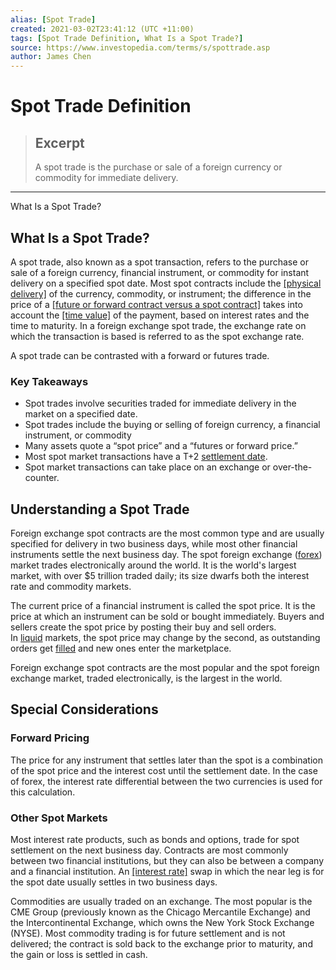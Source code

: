 ```yaml
---
alias: [Spot Trade]
created: 2021-03-02T23:41:12 (UTC +11:00)
tags: [Spot Trade Definition, What Is a Spot Trade?]
source: https://www.investopedia.com/terms/s/spottrade.asp
author: James Chen
---
```


# Spot Trade Definition

> ## Excerpt
> A spot trade is the purchase or sale of a foreign currency or commodity for immediate delivery.

---

What Is a Spot Trade?
## What Is a Spot Trade?

A spot trade, also known as a spot transaction, refers to the purchase or sale of a foreign currency, financial instrument, or commodity for instant delivery on a specified spot date. Most spot contracts include the [[physical delivery]](https://www.investopedia.com/terms/p/physicaldelivery.asp) of the currency, commodity, or instrument; the difference in the price of a [[future or forward contract versus a spot contract]](https://www.investopedia.com/ask/answers/06/currencyfuturesandspotfx.asp) takes into account the [[time value]](https://www.investopedia.com/terms/t/timevalue.asp) of the payment, based on interest rates and the time to maturity. In a foreign exchange spot trade, the exchange rate on which the transaction is based is referred to as the spot exchange rate.

A spot trade can be contrasted with a forward or futures trade.

### Key Takeaways

-   Spot trades involve securities traded for immediate delivery in the market on a specified date.
-   Spot trades include the buying or selling of foreign currency, a financial instrument, or commodity 
-   Many assets quote a “spot price” and a “futures or forward price.”
-   Most spot market transactions have a T+2 [settlement date](https://www.investopedia.com/terms/s/settlementdate.asp).
-   Spot market transactions can take place on an exchange or over-the-counter.

## Understanding a Spot Trade

Foreign exchange spot contracts are the most common type and are usually specified for delivery in two business days, while most other financial instruments settle the next business day. The spot foreign exchange ([forex](https://www.investopedia.com/terms/f/forex.asp)) market trades electronically around the world. It is the world's largest market, with over $5 trillion traded daily; its size dwarfs both the interest rate and commodity markets.

The current price of a financial instrument is called the spot price. It is the price at which an instrument can be sold or bought immediately. Buyers and sellers create the spot price by posting their buy and sell orders. In [liquid](https://www.investopedia.com/terms/l/liquidity.asp) markets, the spot price may change by the second, as outstanding orders get [filled](https://www.investopedia.com/terms/f/fill.asp) and new ones enter the marketplace.

Foreign exchange spot contracts are the most popular and the spot foreign exchange market, traded electronically, is the largest in the world.

## Special Considerations

### Forward Pricing

The price for any instrument that settles later than the spot is a combination of the spot price and the interest cost until the settlement date. In the case of forex, the interest rate differential between the two currencies is used for this calculation.

### Other Spot Markets

Most interest rate products, such as bonds and options, trade for spot settlement on the next business day. Contracts are most commonly between two financial institutions, but they can also be between a company and a financial institution. An [[interest rate]](https://www.investopedia.com/terms/i/interestrate.asp) swap in which the near leg is for the spot date usually settles in two business days.

Commodities are usually traded on an exchange. The most popular is the CME Group (previously known as the Chicago Mercantile Exchange) and the Intercontinental Exchange, which owns the New York Stock Exchange (NYSE). Most commodity trading is for future settlement and is not delivered; the contract is sold back to the exchange prior to maturity, and the gain or loss is settled in cash.
